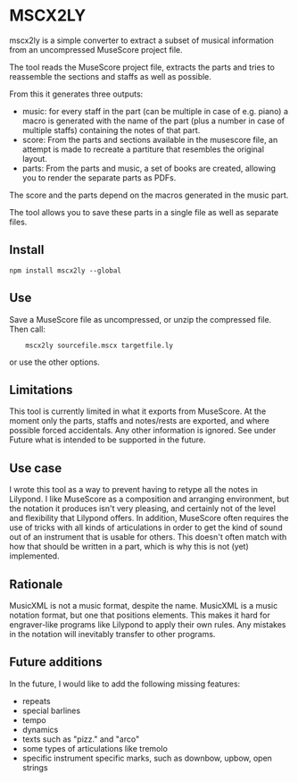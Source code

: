 # MSCX2LY

mscx2ly is a simple converter to extract a subset of musical information from
an uncompressed MuseScore project file.

The tool reads the MuseScore project file, extracts the parts and tries to
reassemble the sections and staffs as well as possible.

From this it generates three outputs:
- music: for every staff in the part (can be multiple in case of e.g. piano)
  a macro is generated with the name of the part (plus a number in case of 
  multiple staffs) containing the notes of that part.
- score: From the parts and sections available in the musescore file, an attempt
  is made to recreate a partiture that resembles the original layout.
- parts: From the parts and music, a set of books are created, allowing you to
  render the separate parts as PDFs.

The score and the parts depend on the macros generated in the music part.

The tool allows you to save these parts in a single file as well as separate 
files.

## Install

```
npm install mscx2ly --global
```

## Use
Save a MuseScore file as uncompressed, or unzip the compressed file.
Then call:

```
    mscx2ly sourcefile.mscx targetfile.ly
```

or use the other options.

## Limitations
This tool is currently limited in what it exports from MuseScore.
At the moment only the parts, staffs and notes/rests are exported, and where
possible forced accidentals. Any other information is ignored. See under Future
what is intended to be supported in the future.

## Use case
I wrote this tool as a way to prevent having to retype all the notes in 
Lilypond. I like MuseScore as a composition and arranging environment, but the
notation it produces isn't very pleasing, and certainly not of the level and 
flexibility that Lilypond offers.
In addition, MuseScore often requires the use of tricks with all kinds of 
articulations in order to get the kind of sound out of an instrument that is
usable for others. This doesn't often match with how that should be written in 
a part, which is why this is not (yet) implemented.

## Rationale
MusicXML is not a music format, despite the name. MusicXML is a music notation 
format, but one that positions elements. This makes it hard for engraver-like 
programs like Lilypond to apply their own rules. Any mistakes in the notation 
will inevitably transfer to other programs.

## Future additions
In the future, I would like to add the following missing features:
- repeats
- special barlines
- tempo
- dynamics
- texts such as "pizz." and "arco"
- some types of articulations like tremolo
- specific instrument specific marks, such as downbow, upbow, open strings